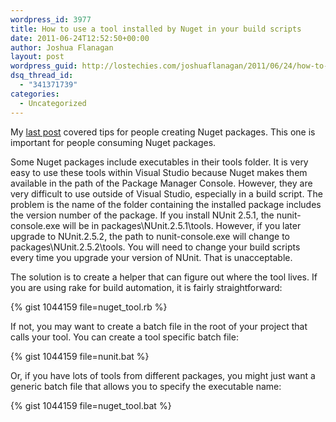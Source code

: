 ```yaml
---
wordpress_id: 3977
title: How to use a tool installed by Nuget in your build scripts
date: 2011-06-24T12:52:50+00:00
author: Joshua Flanagan
layout: post
wordpress_guid: http://lostechies.com/joshuaflanagan/2011/06/24/how-to-use-a-tool-installed-by-nuget-in-your-build-scripts/
dsq_thread_id:
  - "341371739"
categories:
  - Uncategorized
---
```

My [last post](http://lostechies.com/joshuaflanagan/2011/06/23/tips-for-building-nuget-packages/) covered tips for people creating Nuget packages. This one is important for people consuming Nuget packages. 

Some Nuget packages include executables in their tools folder. It is very easy to use these tools within Visual Studio because Nuget makes them available in the path of the Package Manager Console. However, they are very difficult to use outside of Visual Studio, especially in a build script. The problem is the name of the folder containing the installed package includes the version number of the package. If you install NUnit 2.5.1, the nunit-console.exe will be in packages\NUnit.2.5.1\tools. However, if you later upgrade to NUnit.2.5.2, the path to nunit-console.exe will change to packages\NUnit.2.5.2\tools. You will need to change your build scripts every time you upgrade your version of NUnit. That is unacceptable.

The solution is to create a helper that can figure out where the tool lives. If you are using rake for build automation, it is fairly straightforward:

{% gist 1044159 file=nuget_tool.rb %}

If not, you may want to create a batch file in the root of your project that calls your tool. You can create a tool specific batch file:

{% gist 1044159 file=nunit.bat %}

Or, if you have lots of tools from different packages, you might just want a generic batch file that allows you to specify the executable name:

{% gist 1044159 file=nuget_tool.bat %}